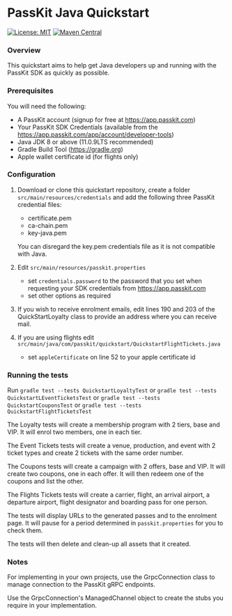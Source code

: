 PassKit Java Quickstart
=======================

[![License: MIT](https://img.shields.io/badge/License-MIT-yellow.svg)](https://opensource.org/licenses/MIT)
[![Maven Central](https://img.shields.io/maven-central/v/com.passkit.grpc/sdk.svg?label=Maven%20Central)](https://search.maven.org/artifact/com.passkit.grpc/sdk)

### Overview

This quickstart aims to help  get Java developers up and running with the PassKit SDK as quickly as possible.

### Prerequisites

You will need the following:

- A PassKit account (signup for free at https://app.passkit.com)
- Your PassKit SDK Credentials (available from the https://app.passkit.com/app/account/developer-tools)
- Java JDK 8 or above (11.0.9LTS recommended)
- Gradle Build Tool (https://gradle.org)
- Apple wallet certificate id (for flights only)

### Configuration

1. Download or clone this quickstart repository, create a folder `src/main/resources/credentials` and add the following three PassKit credential files:
    - certificate.pem
    - ca-chain.pem
    - key-java.pem
    
    You can disregard the key.pem credentials file as it is not compatible with Java.

2. Edit `src/main/resources/passkit.properties`
    - set `credentials.password` to the password that you set when requesting your SDK credentials from https://app.passkit.com
    - set other options as required
    
3. If you wish to receive enrolment emails, edit lines 190 and 203 of the QuickStartLoyalty class to provide an address where you can receive mail.   

4. If you are using flights edit `src/main/java/com/passkit/quickstart/QuickstartFlightTickets.java`
    - set `appleCertificate` on line 52 to your apple certificate id
    
### Running the tests

Run `gradle test --tests QuickstartLoyaltyTest` or `gradle test --tests QuickstartLEventTicketsTest` or `gradle test --tests QuickstartCouponsTest` or `gradle test --tests QuickstartFlightTicketsTest`

The Loyalty tests will create a membership program with 2 tiers, base and VIP.  It will enrol two members, one in each tier.

The Event Tickets tests will create a venue, production, and event with 2 ticket types and create 2 tickets with the same order number.

The Coupons tests will create a campaign with 2 offers, base and VIP. It will create two coupons, one in each offer. It will then redeem one of the coupons and list the other.

The Flights Tickets tests will create a carrier, flight, an arrival airport, a departure airport, flight designator and boarding pass for one person. 

The tests will display URLs to the generated passes and to the enrolment page.  It will pause for a period determined in `passkit.properties` for you to check them.

The tests will then delete and clean-up all assets that it created.

### Notes

For implementing in your own projects, use the GrpcConnection class to manage connection to the PassKit gRPC endpoints.

Use the GrpcConnection's ManagedChannel object to create the stubs you require in your implementation. 


